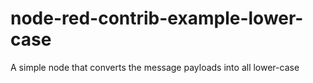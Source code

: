 # node-red-contrib-example-lower-case
A simple node that converts the message payloads into all lower-case
